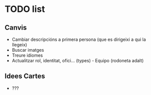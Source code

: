 # TODO list

## Canvis

- Cambiar descripcións a primera persona (que es dirigeixi a qui la llegeix)
- Buscar imatges
- Treure idiomes
- Actualitzar rol, identitat, ofici... (types) - Equipo (rodoneta adalt)

## Idees Cartes

- ???